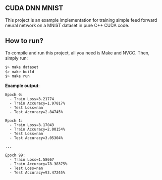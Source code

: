 CUDA DNN MNIST
--------------

This project is an example implementation for training simple feed forward neural network
 on a MNIST dataset in pure C++ CUDA code.

## How to run?

To compile and run this project, all you need is Make and NVCC. Then, simply run:

```bash
$> make dataset
$> make build
$> make run
```

**Example output**:

```
Epoch 0:
  - Train Loss=3.21774
  - Train Accuracy=1.97817%
  - Test Loss=nan
  - Test Accuracy=2.84745%

Epoch 1:
  - Train Loss=3.17043
  - Train Accuracy=2.00154%
  - Test Loss=nan
  - Test Accuracy=3.05304%

...

Epoch 99:
  - Train Loss=1.58667
  - Train Accuracy=78.38375%
  - Test Loss=nan
  - Test Accuracy=93.47245%
```
